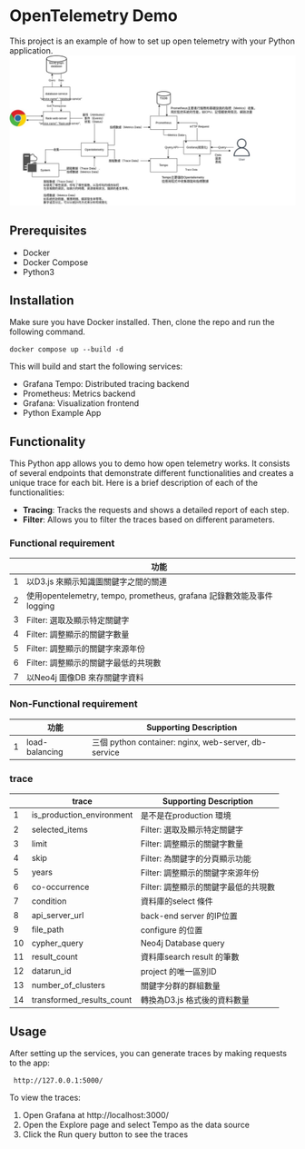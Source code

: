 # OpenTelemetry Demo
This project is an example of how to set up open telemetry with your Python application.
![](./screenshots/dfd.jpg)
## Prerequisites
- Docker
- Docker Compose
- Python3

## Installation
Make sure you have Docker installed. Then, clone the repo and run the following command.

    docker compose up --build -d

This will build and start the following services:

- Grafana Tempo: Distributed tracing backend
- Prometheus: Metrics backend
- Grafana: Visualization frontend
- Python Example App

## Functionality
This Python app allows you to demo how open telemetry works. It consists of several endpoints that demonstrate different functionalities and creates a unique trace for each bit. Here is a brief description of each of the functionalities:

- **Tracing**: Tracks the requests and shows a detailed report of each step.
- **Filter**: Allows you to filter the traces based on different parameters.

### Functional requirement

|   | 功能                                                          | 
|---|-------------------------------------------------------------| 
| 1 | 以D3.js 來顯示知識圖關鍵字之間的關連         |  
| 2 |  使用opentelemetry, tempo, prometheus, grafana 記錄數效能及事件logging  |  
| 3 | Filter: 選取及顯示特定關鍵字                                          |  
| 4 | Filter: 調整顯示的關鍵字數量                                          |  
| 5 | Filter: 調整顯示的關鍵字來源年份                                        |  
| 6 | Filter: 調整顯示的關鍵字最低的共現數                                      |  
| 7 | 以Neo4j 圖像DB 來存關鍵字資料                                         |  

### Non-Functional requirement

|  |  功能 | Supporting Description                               |
| --- | --- |------------------------------------------------------|
| 1 | load-balancing | 三個 python container: nginx, web-server, db-service |

### trace
|    | trace | Supporting Description |
|----| --- | --- |
| 1  | is_production_environment | 是不是在production 環境 |
| 2  | selected_items | Filter: 選取及顯示特定關鍵字 |
| 3  | limit | Filter: 調整顯示的關鍵字數量 |
| 4  | skip | Filter: 為關鍵字的分頁顯示功能 |
| 5  | years | Filter: 調整顯示的關鍵字來源年份 |
| 6  | co-occurrence | Filter: 調整顯示的關鍵字最低的共現數 |
| 7  | condition | 資料庫的select 條件 |
| 8  | api_server_url | back-end server 的IP位置 |
| 9  | file_path | configure 的位置 |
| 10 | cypher_query | Neo4j Database query |
| 11 | result_count | 資料庫search result 的筆數 |
| 12 | datarun_id | project 的唯一區別ID |
| 13 | number_of_clusters | 關鍵字分群的群組數量 |
| 14 | transformed_results_count | 轉換為D3.js 格式後的資料數量 |



## Usage
After setting up the services, you can generate traces by making requests to the app:

     http://127.0.0.1:5000/ 

To view the traces:

1. Open Grafana at http://localhost:3000/
2. Open the Explore page and select Tempo as the data source
3. Click the Run query button to see the traces